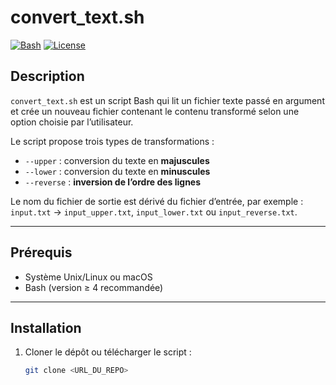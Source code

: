 # convert_text.sh

[![Bash](https://img.shields.io/badge/Language-Bash-blue.svg)](https://www.gnu.org/software/bash/) [![License](https://img.shields.io/badge/License-MIT-green.svg)](LICENSE)

## Description
`convert_text.sh` est un script Bash qui lit un fichier texte passé en argument et crée un nouveau fichier contenant le contenu transformé selon une option choisie par l’utilisateur.

Le script propose trois types de transformations :  

- `--upper` : conversion du texte en **majuscules**  
- `--lower` : conversion du texte en **minuscules**  
- `--reverse` : **inversion de l’ordre des lignes**  

Le nom du fichier de sortie est dérivé du fichier d’entrée, par exemple :  
`input.txt` → `input_upper.txt`, `input_lower.txt` ou `input_reverse.txt`.

---

## Prérequis
- Système Unix/Linux ou macOS  
- Bash (version ≥ 4 recommandée)  

---

## Installation
1. Cloner le dépôt ou télécharger le script :  
   ```bash
   git clone <URL_DU_REPO>
